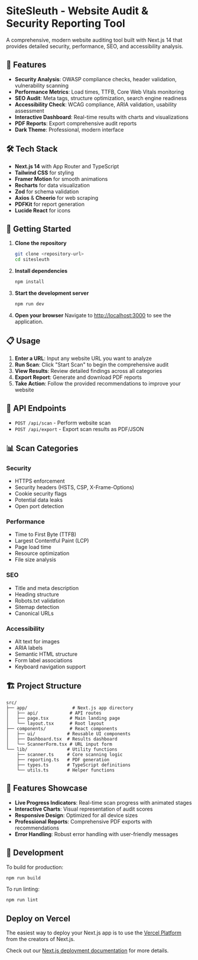 # SiteSleuth - Website Audit & Security Reporting Tool

A comprehensive, modern website auditing tool built with Next.js 14 that provides detailed security, performance, SEO, and accessibility analysis.

## 🚀 Features

- **Security Analysis**: OWASP compliance checks, header validation, vulnerability scanning
- **Performance Metrics**: Load times, TTFB, Core Web Vitals monitoring
- **SEO Audit**: Meta tags, structure optimization, search engine readiness
- **Accessibility Check**: WCAG compliance, ARIA validation, usability assessment
- **Interactive Dashboard**: Real-time results with charts and visualizations
- **PDF Reports**: Export comprehensive audit reports
- **Dark Theme**: Professional, modern interface

## 🛠️ Tech Stack

- **Next.js 14** with App Router and TypeScript
- **Tailwind CSS** for styling
- **Framer Motion** for smooth animations
- **Recharts** for data visualization
- **Zod** for schema validation
- **Axios** & **Cheerio** for web scraping
- **PDFKit** for report generation
- **Lucide React** for icons

## 🚀 Getting Started

1. **Clone the repository**
   ```bash
   git clone <repository-url>
   cd sitesleuth
   ```

2. **Install dependencies**
   ```bash
   npm install
   ```

3. **Start the development server**
   ```bash
   npm run dev
   ```

4. **Open your browser**
   Navigate to [http://localhost:3000](http://localhost:3000) to see the application.

## 📋 Usage

1. **Enter a URL**: Input any website URL you want to analyze
2. **Run Scan**: Click "Start Scan" to begin the comprehensive audit
3. **View Results**: Review detailed findings across all categories
4. **Export Report**: Generate and download PDF reports
5. **Take Action**: Follow the provided recommendations to improve your website

## 🔧 API Endpoints

- `POST /api/scan` - Perform website scan
- `POST /api/export` - Export scan results as PDF/JSON

## 📊 Scan Categories

### Security
- HTTPS enforcement
- Security headers (HSTS, CSP, X-Frame-Options)
- Cookie security flags
- Potential data leaks
- Open port detection

### Performance
- Time to First Byte (TTFB)
- Largest Contentful Paint (LCP)
- Page load time
- Resource optimization
- File size analysis

### SEO
- Title and meta description
- Heading structure
- Robots.txt validation
- Sitemap detection
- Canonical URLs

### Accessibility
- Alt text for images
- ARIA labels
- Semantic HTML structure
- Form label associations
- Keyboard navigation support

## 🏗️ Project Structure

```
src/
├── app/                 # Next.js app directory
│   ├── api/            # API routes
│   ├── page.tsx        # Main landing page
│   └── layout.tsx      # Root layout
├── components/         # React components
│   ├── ui/            # Reusable UI components
│   ├── Dashboard.tsx  # Results dashboard
│   └── ScannerForm.tsx # URL input form
└── lib/               # Utility functions
    ├── scanner.ts     # Core scanning logic
    ├── reporting.ts   # PDF generation
    ├── types.ts       # TypeScript definitions
    └── utils.ts       # Helper functions
```

## 🎨 Features Showcase

- **Live Progress Indicators**: Real-time scan progress with animated stages
- **Interactive Charts**: Visual representation of audit scores
- **Responsive Design**: Optimized for all device sizes
- **Professional Reports**: Comprehensive PDF exports with recommendations
- **Error Handling**: Robust error handling with user-friendly messages

## 🚦 Development

To build for production:
```bash
npm run build
```

To run linting:
```bash
npm run lint
```

## Deploy on Vercel

The easiest way to deploy your Next.js app is to use the [Vercel Platform](https://vercel.com/new?utm_medium=default-template&filter=next.js&utm_source=create-next-app&utm_campaign=create-next-app-readme) from the creators of Next.js.

Check out our [Next.js deployment documentation](https://nextjs.org/docs/app/building-your-application/deploying) for more details.
